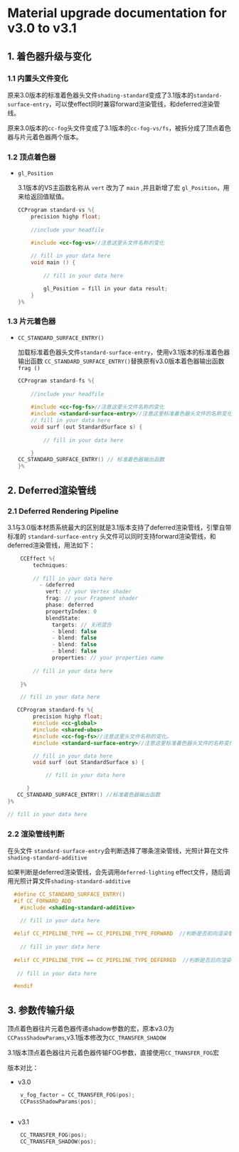 
# Material upgrade documentation for v3.0 to v3.1

## 1. 着色器升级与变化

### 1.1 内置头文件变化

原来3.0版本的标准着色器头文件`shading-standard`变成了3.1版本的`standard-surface-entry`，可以使effect同时兼容forward渲染管线，和deferred渲染管线。

原来3.0版本的`cc-fog`头文件变成了3.1版本的`cc-fog-vs/fs`，被拆分成了顶点着色器与片元着色器两个版本。

### 1.2 顶点着色器

- `gl_Position`

    3.1版本的VS主函数名称从 `vert` 改为了 `main` ,并且新增了宏 `gl_Position`，用来给返回值赋值。

    ```c
    CCProgram standard-vs %{
        precision highp float;  
        
        //include your headfile

        #include <cc-fog-vs>//注意这里头文件名称的变化
      
        // fill in your data here
        void main () {
        
            // fill in your data here

            gl_Position = fill in your data result;
        }
    }%
    ```

### 1.3 片元着色器

- `CC_STANDARD_SURFACE_ENTRY()`

    加载标准着色器头文件`standard-surface-entry`，使用v3.1版本的标准着色器输出函数 `CC_STANDARD_SURFACE_ENTRY()`替换原有v3.0版本着色器输出函数 `frag ()`

    ```c
    CCProgram standard-fs %{
      
        //include your headfile
        
        #include <cc-fog-fs>//注意这里头文件名称的变化
        #include <standard-surface-entry>//注意这里标准着色器头文件的名称变化
        // fill in your data here
        void surf (out StandardSurface s) {
        
            // fill in your data here

        }
    CC_STANDARD_SURFACE_ENTRY() // 标准着色器输出函数
    }%
    ```

## 2. Deferred渲染管线

### 2.1  Deferred Rendering Pipeline

3.1与3.0版本材质系统最大的区别就是3.1版本支持了deferred渲染管线，引擎自带标准的 `standard-surface-entry` 头文件可以同时支持forward渲染管线，和deferred渲染管线，用法如下：

```c
    CCEffect %{
        techniques:
    
        // fill in your data here
          - &deferred
            vert: // your Vertex shader
            frag: // your Fragment shader
            phase: deferred
            propertyIndex: 0
            blendState:
              targets: // 关闭混合
              - blend: false
              - blend: false
              - blend: false
              - blend: false
              properties: // your properties name
          
        // fill in your data here
                  
    }%

    // fill in your data here

   CCProgram standard-fs %{
        precision highp float;
        #include <cc-global>
        #include <shared-ubos>
        #include <cc-fog-fs>//注意这里头文件名称的变化。
        #include <standard-surface-entry>//注意这里标准着色器头文件的名称变化

        // fill in your data here
        void surf (out StandardSurface s) {

            // fill in your data here

      }
   CC_STANDARD_SURFACE_ENTRY() //标准着色器输出函数
}%

// fill in your data here

```

### 2.2  渲染管线判断

在头文件 `standard-surface-entry`会判断选择了哪条渲染管线，光照计算在文件 `shading-standard-additive`

如果判断是deferred渲染管线，会先调用`deferred-lighting` effect文件，随后调用光照计算文件`shading-standard-additive`

```c
  #define CC_STANDARD_SURFACE_ENTRY()                                 
  #if CC_FORWARD_ADD                                                 
    #include <shading-standard-additive>
    
    // fill in your data here

  #elif CC_PIPELINE_TYPE == CC_PIPELINE_TYPE_FORWARD  //判断是否前向渲染管线
  
    // fill in your data here
    
  #elif CC_PIPELINE_TYPE == CC_PIPELINE_TYPE_DEFERRED  //判断是否后向渲染管线
       
   // fill in your data here

  #endif

```

## 3. 参数传输升级

顶点着色器往片元着色器传递shadow参数的宏，原本v3.0为`CCPassShadowParams`,v3.1版本修改为`CC_TRANSFER_SHADOW`

3.1版本顶点着色器往片元着色器传输FOG参数，直接使用`CC_TRANSFER_FOG`宏

版本对比：

- v3.0

```c
    v_fog_factor = CC_TRANSFER_FOG(pos);
    CCPassShadowParams(pos);  
    
```

- v3.1

```c
    CC_TRANSFER_FOG(pos);
    CC_TRANSFER_SHADOW(pos);
    
```
